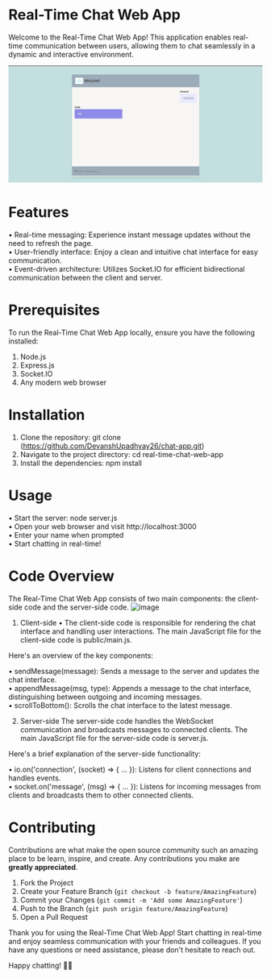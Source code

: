 # Real-Time Chat Web App
Welcome to the Real-Time Chat Web App! This application enables real-time communication between users, allowing them to chat seamlessly in a dynamic and interactive environment.

![image](ss.png)
# Features
• Real-time messaging: Experience instant message updates without the need to refresh the page.\
• User-friendly interface: Enjoy a clean and intuitive chat interface for easy communication.\
• Event-driven architecture: Utilizes Socket.IO for efficient bidirectional communication between the client and server.

# Prerequisites
To run the Real-Time Chat Web App locally, ensure you have the following installed:

1. Node.js
2. Express.js
3. Socket.IO
4. Any modern web browser

# Installation
1. Clone the repository: git clone (https://github.com/DevanshUpadhyay26/chat-app.git)
2. Navigate to the project directory: cd real-time-chat-web-app
3. Install the dependencies: npm install

# Usage
• Start the server: node server.js\
• Open your web browser and visit http://localhost:3000 \
• Enter your name when prompted\
• Start chatting in real-time!

# Code Overview
The Real-Time Chat Web App consists of two main components: the client-side code and the server-side code.
![image](https://github-production-user-asset-6210df.s3.amazonaws.com/66689359/249210681-6b02cfb1-6190-42fe-845a-dc2026ed2c49.png)


1. Client-side
• The client-side code is responsible for rendering the chat interface and handling user interactions. The main JavaScript file for the client-side code is public/main.js.

Here's an overview of the key components:

• sendMessage(message): Sends a message to the server and updates the chat interface.\
• appendMessage(msg, type): Appends a message to the chat interface, distinguishing between outgoing and incoming messages.\
• scrollToBottom(): Scrolls the chat interface to the latest message.

2. Server-side
The server-side code handles the WebSocket communication and broadcasts messages to connected clients. The main JavaScript file for the server-side code is server.js.

Here's a brief explanation of the server-side functionality:

• io.on('connection', (socket) => { ... }): Listens for client connections and handles events.\
• socket.on('message', (msg) => { ... }): Listens for incoming messages from clients and broadcasts them to other connected clients.

# Contributing
Contributions are what make the open source community such an amazing place to be learn, inspire, and create. Any contributions you make are **greatly appreciated**.

1. Fork the Project
2. Create your Feature Branch (`git checkout -b feature/AmazingFeature`)
3. Commit your Changes (`git commit -m 'Add some AmazingFeature'`)
4. Push to the Branch (`git push origin feature/AmazingFeature`)
5. Open a Pull Request

Thank you for using the Real-Time Chat Web App! Start chatting in real-time and enjoy seamless communication with your friends and colleagues. If you have any questions or need assistance, please don't hesitate to reach out.

Happy chatting! 🚀🌐
